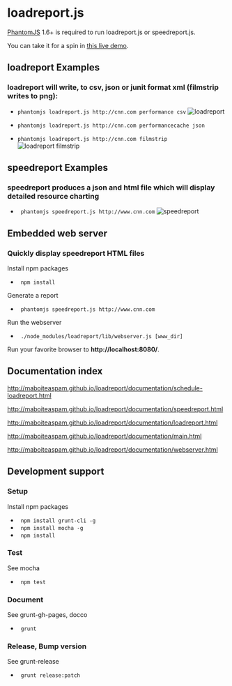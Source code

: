 # loadreport.js
[PhantomJS](http://www.phantomjs.org/) 1.6+ is required to run loadreport.js or speedreport.js.

You can take it for a spin in [this live demo](http://loadreport.wesleyhales.com/report.html).

## loadreport Examples
### loadreport will write, to csv, json or junit format xml (filmstrip writes to png):
* ``` phantomjs loadreport.js http://cnn.com performance csv ```
![loadreport](https://raw.github.com/wesleyhales/loadreport/master/readme/cnn-loadreport.png)
    
* ``` phantomjs loadreport.js http://cnn.com performancecache json ```
    
* ``` phantomjs loadreport.js http://cnn.com filmstrip ``` 
![loadreport filmstrip](https://raw.github.com/wesleyhales/loadreport/master/readme/cnn-filmstrip.png)


## speedreport Examples
### speedreport produces a json and html file which will display detailed resource charting
* ``` phantomjs speedreport.js http://www.cnn.com```
![speedreport](https://raw.github.com/wesleyhales/loadreport/master/readme/speedreport.png)


## Embedded web server
### Quickly display speedreport HTML files

Install npm packages

* ``` npm install```

Generate a report

* ``` phantomjs speedreport.js http://www.cnn.com```

Run the webserver

* ``` ./node_modules/loadreport/lib/webserver.js [www_dir]```

Run your favorite browser to **http://localhost:8080/**.


## Documentation index

http://maboiteaspam.github.io/loadreport/documentation/schedule-loadreport.html

http://maboiteaspam.github.io/loadreport/documentation/speedreport.html

http://maboiteaspam.github.io/loadreport/documentation/loadreport.html

http://maboiteaspam.github.io/loadreport/documentation/main.html

http://maboiteaspam.github.io/loadreport/documentation/webserver.html

## Development support
### Setup

Install npm packages

* ``` npm install grunt-cli -g```
* ``` npm install mocha -g```
* ``` npm install```

### Test

See mocha

* ``` npm test```

### Document

See grunt-gh-pages, docco

* ``` grunt```

### Release, Bump version

See grunt-release

* ``` grunt release:patch```

